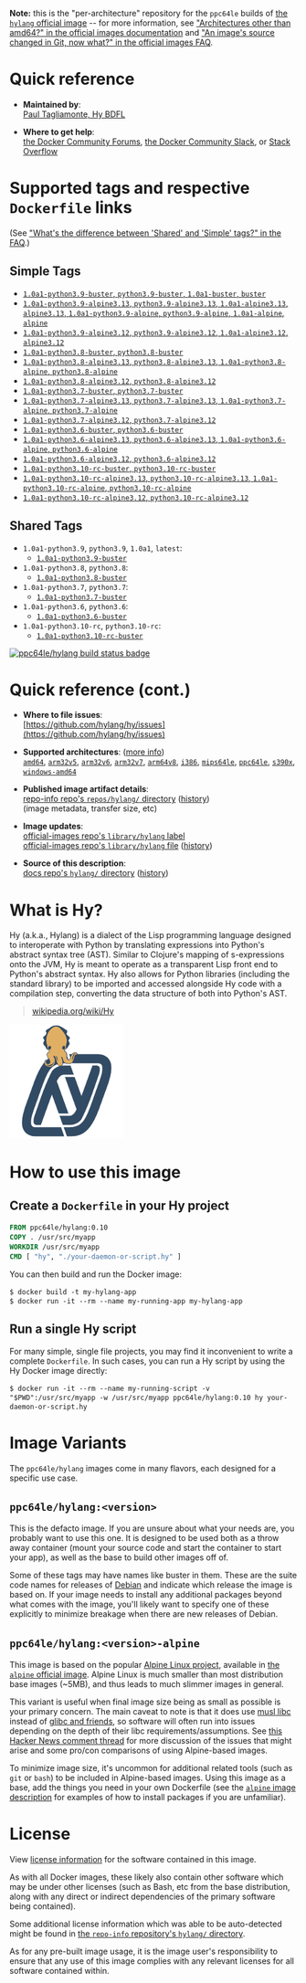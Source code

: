 <!--

********************************************************************************

WARNING:

    DO NOT EDIT "hylang/README.md"

    IT IS AUTO-GENERATED

    (from the other files in "hylang/" combined with a set of templates)

********************************************************************************

-->

**Note:** this is the "per-architecture" repository for the `ppc64le` builds of [the `hylang` official image](https://hub.docker.com/_/hylang) -- for more information, see ["Architectures other than amd64?" in the official images documentation](https://github.com/docker-library/official-images#architectures-other-than-amd64) and ["An image's source changed in Git, now what?" in the official images FAQ](https://github.com/docker-library/faq#an-images-source-changed-in-git-now-what).

# Quick reference

-	**Maintained by**:  
	[Paul Tagliamonte, Hy BDFL](https://github.com/hylang/hy)

-	**Where to get help**:  
	[the Docker Community Forums](https://forums.docker.com/), [the Docker Community Slack](https://dockr.ly/slack), or [Stack Overflow](https://stackoverflow.com/search?tab=newest&q=docker)

# Supported tags and respective `Dockerfile` links

(See ["What's the difference between 'Shared' and 'Simple' tags?" in the FAQ](https://github.com/docker-library/faq#whats-the-difference-between-shared-and-simple-tags).)

## Simple Tags

-	[`1.0a1-python3.9-buster`, `python3.9-buster`, `1.0a1-buster`, `buster`](https://github.com/hylang/docker-hylang/blob/a9b44f188690a2d07590dde5e46499b58e42b6a3/dockerfiles-generated/Dockerfile.python3.9-buster)
-	[`1.0a1-python3.9-alpine3.13`, `python3.9-alpine3.13`, `1.0a1-alpine3.13`, `alpine3.13`, `1.0a1-python3.9-alpine`, `python3.9-alpine`, `1.0a1-alpine`, `alpine`](https://github.com/hylang/docker-hylang/blob/a9b44f188690a2d07590dde5e46499b58e42b6a3/dockerfiles-generated/Dockerfile.python3.9-alpine3.13)
-	[`1.0a1-python3.9-alpine3.12`, `python3.9-alpine3.12`, `1.0a1-alpine3.12`, `alpine3.12`](https://github.com/hylang/docker-hylang/blob/a9b44f188690a2d07590dde5e46499b58e42b6a3/dockerfiles-generated/Dockerfile.python3.9-alpine3.12)
-	[`1.0a1-python3.8-buster`, `python3.8-buster`](https://github.com/hylang/docker-hylang/blob/a9b44f188690a2d07590dde5e46499b58e42b6a3/dockerfiles-generated/Dockerfile.python3.8-buster)
-	[`1.0a1-python3.8-alpine3.13`, `python3.8-alpine3.13`, `1.0a1-python3.8-alpine`, `python3.8-alpine`](https://github.com/hylang/docker-hylang/blob/a9b44f188690a2d07590dde5e46499b58e42b6a3/dockerfiles-generated/Dockerfile.python3.8-alpine3.13)
-	[`1.0a1-python3.8-alpine3.12`, `python3.8-alpine3.12`](https://github.com/hylang/docker-hylang/blob/a9b44f188690a2d07590dde5e46499b58e42b6a3/dockerfiles-generated/Dockerfile.python3.8-alpine3.12)
-	[`1.0a1-python3.7-buster`, `python3.7-buster`](https://github.com/hylang/docker-hylang/blob/a9b44f188690a2d07590dde5e46499b58e42b6a3/dockerfiles-generated/Dockerfile.python3.7-buster)
-	[`1.0a1-python3.7-alpine3.13`, `python3.7-alpine3.13`, `1.0a1-python3.7-alpine`, `python3.7-alpine`](https://github.com/hylang/docker-hylang/blob/a9b44f188690a2d07590dde5e46499b58e42b6a3/dockerfiles-generated/Dockerfile.python3.7-alpine3.13)
-	[`1.0a1-python3.7-alpine3.12`, `python3.7-alpine3.12`](https://github.com/hylang/docker-hylang/blob/a9b44f188690a2d07590dde5e46499b58e42b6a3/dockerfiles-generated/Dockerfile.python3.7-alpine3.12)
-	[`1.0a1-python3.6-buster`, `python3.6-buster`](https://github.com/hylang/docker-hylang/blob/a9b44f188690a2d07590dde5e46499b58e42b6a3/dockerfiles-generated/Dockerfile.python3.6-buster)
-	[`1.0a1-python3.6-alpine3.13`, `python3.6-alpine3.13`, `1.0a1-python3.6-alpine`, `python3.6-alpine`](https://github.com/hylang/docker-hylang/blob/a9b44f188690a2d07590dde5e46499b58e42b6a3/dockerfiles-generated/Dockerfile.python3.6-alpine3.13)
-	[`1.0a1-python3.6-alpine3.12`, `python3.6-alpine3.12`](https://github.com/hylang/docker-hylang/blob/a9b44f188690a2d07590dde5e46499b58e42b6a3/dockerfiles-generated/Dockerfile.python3.6-alpine3.12)
-	[`1.0a1-python3.10-rc-buster`, `python3.10-rc-buster`](https://github.com/hylang/docker-hylang/blob/a9b44f188690a2d07590dde5e46499b58e42b6a3/dockerfiles-generated/Dockerfile.python3.10-rc-buster)
-	[`1.0a1-python3.10-rc-alpine3.13`, `python3.10-rc-alpine3.13`, `1.0a1-python3.10-rc-alpine`, `python3.10-rc-alpine`](https://github.com/hylang/docker-hylang/blob/a9b44f188690a2d07590dde5e46499b58e42b6a3/dockerfiles-generated/Dockerfile.python3.10-rc-alpine3.13)
-	[`1.0a1-python3.10-rc-alpine3.12`, `python3.10-rc-alpine3.12`](https://github.com/hylang/docker-hylang/blob/a9b44f188690a2d07590dde5e46499b58e42b6a3/dockerfiles-generated/Dockerfile.python3.10-rc-alpine3.12)

## Shared Tags

-	`1.0a1-python3.9`, `python3.9`, `1.0a1`, `latest`:
	-	[`1.0a1-python3.9-buster`](https://github.com/hylang/docker-hylang/blob/a9b44f188690a2d07590dde5e46499b58e42b6a3/dockerfiles-generated/Dockerfile.python3.9-buster)
-	`1.0a1-python3.8`, `python3.8`:
	-	[`1.0a1-python3.8-buster`](https://github.com/hylang/docker-hylang/blob/a9b44f188690a2d07590dde5e46499b58e42b6a3/dockerfiles-generated/Dockerfile.python3.8-buster)
-	`1.0a1-python3.7`, `python3.7`:
	-	[`1.0a1-python3.7-buster`](https://github.com/hylang/docker-hylang/blob/a9b44f188690a2d07590dde5e46499b58e42b6a3/dockerfiles-generated/Dockerfile.python3.7-buster)
-	`1.0a1-python3.6`, `python3.6`:
	-	[`1.0a1-python3.6-buster`](https://github.com/hylang/docker-hylang/blob/a9b44f188690a2d07590dde5e46499b58e42b6a3/dockerfiles-generated/Dockerfile.python3.6-buster)
-	`1.0a1-python3.10-rc`, `python3.10-rc`:
	-	[`1.0a1-python3.10-rc-buster`](https://github.com/hylang/docker-hylang/blob/a9b44f188690a2d07590dde5e46499b58e42b6a3/dockerfiles-generated/Dockerfile.python3.10-rc-buster)

[![ppc64le/hylang build status badge](https://img.shields.io/jenkins/s/https/doi-janky.infosiftr.net/job/multiarch/job/ppc64le/job/hylang.svg?label=ppc64le/hylang%20%20build%20job)](https://doi-janky.infosiftr.net/job/multiarch/job/ppc64le/job/hylang/)

# Quick reference (cont.)

-	**Where to file issues**:  
	[https://github.com/hylang/hy/issues](https://github.com/hylang/hy/issues)

-	**Supported architectures**: ([more info](https://github.com/docker-library/official-images#architectures-other-than-amd64))  
	[`amd64`](https://hub.docker.com/r/amd64/hylang/), [`arm32v5`](https://hub.docker.com/r/arm32v5/hylang/), [`arm32v6`](https://hub.docker.com/r/arm32v6/hylang/), [`arm32v7`](https://hub.docker.com/r/arm32v7/hylang/), [`arm64v8`](https://hub.docker.com/r/arm64v8/hylang/), [`i386`](https://hub.docker.com/r/i386/hylang/), [`mips64le`](https://hub.docker.com/r/mips64le/hylang/), [`ppc64le`](https://hub.docker.com/r/ppc64le/hylang/), [`s390x`](https://hub.docker.com/r/s390x/hylang/), [`windows-amd64`](https://hub.docker.com/r/winamd64/hylang/)

-	**Published image artifact details**:  
	[repo-info repo's `repos/hylang/` directory](https://github.com/docker-library/repo-info/blob/master/repos/hylang) ([history](https://github.com/docker-library/repo-info/commits/master/repos/hylang))  
	(image metadata, transfer size, etc)

-	**Image updates**:  
	[official-images repo's `library/hylang` label](https://github.com/docker-library/official-images/issues?q=label%3Alibrary%2Fhylang)  
	[official-images repo's `library/hylang` file](https://github.com/docker-library/official-images/blob/master/library/hylang) ([history](https://github.com/docker-library/official-images/commits/master/library/hylang))

-	**Source of this description**:  
	[docs repo's `hylang/` directory](https://github.com/docker-library/docs/tree/master/hylang) ([history](https://github.com/docker-library/docs/commits/master/hylang))

# What is Hy?

Hy (a.k.a., Hylang) is a dialect of the Lisp programming language designed to interoperate with Python by translating expressions into Python's abstract syntax tree (AST). Similar to Clojure's mapping of s-expressions onto the JVM, Hy is meant to operate as a transparent Lisp front end to Python's abstract syntax. Hy also allows for Python libraries (including the standard library) to be imported and accessed alongside Hy code with a compilation step, converting the data structure of both into Python's AST.

> [wikipedia.org/wiki/Hy](https://en.wikipedia.org/wiki/Hy)

![logo](https://raw.githubusercontent.com/docker-library/docs/c097f38c6ee48cd13456df8cd853a9d806fff429/hylang/logo.png)

# How to use this image

## Create a `Dockerfile` in your Hy project

```dockerfile
FROM ppc64le/hylang:0.10
COPY . /usr/src/myapp
WORKDIR /usr/src/myapp
CMD [ "hy", "./your-daemon-or-script.hy" ]
```

You can then build and run the Docker image:

```console
$ docker build -t my-hylang-app
$ docker run -it --rm --name my-running-app my-hylang-app
```

## Run a single Hy script

For many simple, single file projects, you may find it inconvenient to write a complete `Dockerfile`. In such cases, you can run a Hy script by using the Hy Docker image directly:

```console
$ docker run -it --rm --name my-running-script -v "$PWD":/usr/src/myapp -w /usr/src/myapp ppc64le/hylang:0.10 hy your-daemon-or-script.hy
```

# Image Variants

The `ppc64le/hylang` images come in many flavors, each designed for a specific use case.

## `ppc64le/hylang:<version>`

This is the defacto image. If you are unsure about what your needs are, you probably want to use this one. It is designed to be used both as a throw away container (mount your source code and start the container to start your app), as well as the base to build other images off of.

Some of these tags may have names like buster in them. These are the suite code names for releases of [Debian](https://wiki.debian.org/DebianReleases) and indicate which release the image is based on. If your image needs to install any additional packages beyond what comes with the image, you'll likely want to specify one of these explicitly to minimize breakage when there are new releases of Debian.

## `ppc64le/hylang:<version>-alpine`

This image is based on the popular [Alpine Linux project](https://alpinelinux.org), available in [the `alpine` official image](https://hub.docker.com/_/alpine). Alpine Linux is much smaller than most distribution base images (~5MB), and thus leads to much slimmer images in general.

This variant is useful when final image size being as small as possible is your primary concern. The main caveat to note is that it does use [musl libc](https://musl.libc.org) instead of [glibc and friends](https://www.etalabs.net/compare_libcs.html), so software will often run into issues depending on the depth of their libc requirements/assumptions. See [this Hacker News comment thread](https://news.ycombinator.com/item?id=10782897) for more discussion of the issues that might arise and some pro/con comparisons of using Alpine-based images.

To minimize image size, it's uncommon for additional related tools (such as `git` or `bash`) to be included in Alpine-based images. Using this image as a base, add the things you need in your own Dockerfile (see the [`alpine` image description](https://hub.docker.com/_/alpine/) for examples of how to install packages if you are unfamiliar).

# License

View [license information](https://github.com/hylang/hy/blob/master/LICENSE) for the software contained in this image.

As with all Docker images, these likely also contain other software which may be under other licenses (such as Bash, etc from the base distribution, along with any direct or indirect dependencies of the primary software being contained).

Some additional license information which was able to be auto-detected might be found in [the `repo-info` repository's `hylang/` directory](https://github.com/docker-library/repo-info/tree/master/repos/hylang).

As for any pre-built image usage, it is the image user's responsibility to ensure that any use of this image complies with any relevant licenses for all software contained within.
